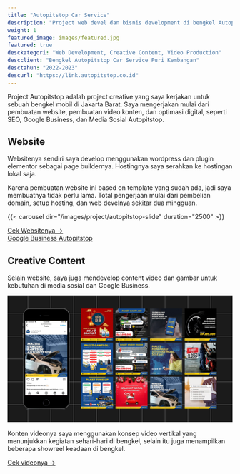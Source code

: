 ```yaml
---
title: "Autopitstop Car Service"
description: "Project web devel dan bisnis development di bengkel Autopitstop car Service Puri Kembangan Jakarta Barat"
weight: 1
featured_image: images/featured.jpg
featured: true
desckategori: "Web Development, Creative Content, Video Production"
descclient: "Bengkel Autopitstop Car Service Puri Kembangan"
desctahun: "2022-2023"
descurl: "https://link.autopitstop.co.id"
---
```


Project Autopitstop adalah project creative yang saya kerjakan untuk sebuah bengkel mobil di Jakarta Barat. Saya mengerjakan mulai dari pembuatan website, pembuatan video konten, dan optimasi digital, seperti SEO, Google Business, dan Media Sosial Autopitstop.

## Website

Websitenya sendiri saya develop menggunakan wordpress dan plugin elementor sebagai page buildernya. Hostingnya saya serahkan ke hostingan lokal saja.

Karena pembuatan website ini based on template yang sudah ada, jadi saya membuatnya tidak perlu lama. Total pengerjaan mulai dari pembelian domain, setup hosting, dan web develnya sekitar dua mingguan.

{{< carousel dir="/images/project/autopitstop-slide" duration="2500" >}}

[Cek Websitenya →](https://autopitstop.co.id/)   
[Google Business Autopitstop](https://maps.app.goo.gl/2oqHmvbPttpeGqCw6)

## Creative Content

Selain website, saya juga mendevelop content video dan gambar untuk kebutuhan di media sosial dan Google Business.

![Media Sosial Autopitstop](images/2.jpg)

Konten videonya saya menggunakan konsep video vertikal yang menunjukkan kegiatan sehari-hari di bengkel, selain itu juga menampilkan beberapa showreel keadaan di bengkel.

[Cek videonya →](https://www.tiktok.com/@autopitstop.id/) 